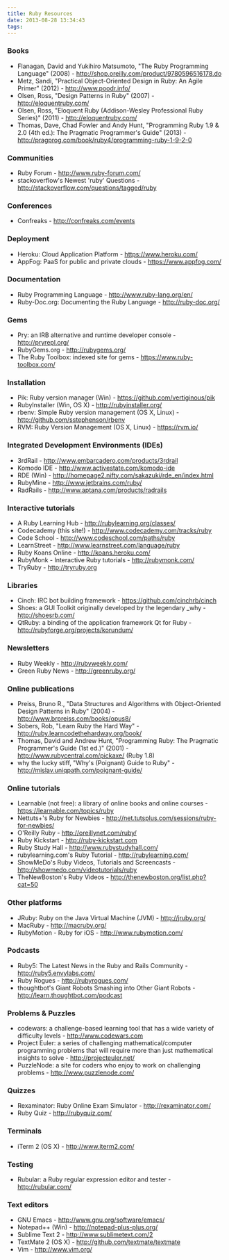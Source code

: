 ```yaml
---
title: Ruby Resources
date: 2013-08-28 13:34:43
tags:
---
```

### Books

- Flanagan, David and Yukihiro Matsumoto, "The Ruby Programming Language" (2008) - http://shop.oreilly.com/product/9780596516178.do
- Metz, Sandi, "Practical Object-Oriented Design in Ruby: An Agile Primer" (2012) - http://www.poodr.info/
- Olsen, Ross, "Design Patterns in Ruby" (2007) - http://eloquentruby.com/
- Olsen, Ross, "Eloquent Ruby (Addison-Wesley Professional Ruby Series)" (2011) - http://eloquentruby.com/
- Thomas, Dave, Chad Fowler and Andy Hunt, "Programming Ruby 1.9 & 2.0 (4th ed.): The Pragmatic Programmer's Guide" (2013) - http://pragprog.com/book/ruby4/programming-ruby-1-9-2-0

### Communities

- Ruby Forum - http://www.ruby-forum.com/
- stackoverflow's Newest 'ruby' Questions - http://stackoverflow.com/questions/tagged/ruby

### Conferences

- Confreaks - http://confreaks.com/events

### Deployment

- Heroku: Cloud Application Platform - https://www.heroku.com/
- AppFog: PaaS for public and private clouds - https://www.appfog.com/

### Documentation

- Ruby Programming Language - http://www.ruby-lang.org/en/
- Ruby-Doc.org: Documenting the Ruby Language - http://ruby-doc.org/

### Gems

- Pry: an IRB alternative and runtime developer console - http://pryrepl.org/
- RubyGems.org - http://rubygems.org/
- The Ruby Toolbox: indexed site for gems - https://www.ruby-toolbox.com/

### Installation

- Pik: Ruby version manager (Win) - https://github.com/vertiginous/pik
- RubyInstaller (Win, OS X) - http://rubyinstaller.org/
- rbenv: Simple Ruby version management (OS X, Linux) - http://github.com/sstephenson/rbenv
- RVM: Ruby Version Management (OS X, Linux) - https://rvm.io/

### Integrated Development Environments (IDEs)

- 3rdRail - http://www.embarcadero.com/products/3rdrail
- Komodo IDE - http://www.activestate.com/komodo-ide
- RDE (Win) - http://homepage2.nifty.com/sakazuki/rde_en/index.html
- RubyMine - http://www.jetbrains.com/ruby/
- RadRails - http://www.aptana.com/products/radrails

### Interactive tutorials

- A Ruby Learning Hub - http://rubylearning.org/classes/
- Codecademy (this site!) - http://www.codecademy.com/tracks/ruby
- Code School - http://www.codeschool.com/paths/ruby
- LearnStreet - http://www.learnstreet.com/language/ruby
- Ruby Koans Online - http://koans.heroku.com/
- RubyMonk - Interactive Ruby tutorials - http://rubymonk.com/
- TryRuby - http://tryruby.org

### Libraries

- Cinch: IRC bot building framework - https://github.com/cinchrb/cinch
- Shoes: a GUI Toolkit originally developed by the legendary _why - http://shoesrb.com/
- QtRuby: a binding of the application framework Qt for Ruby - http://rubyforge.org/projects/korundum/

### Newsletters

- Ruby Weekly - http://rubyweekly.com/
- Green Ruby News - http://greenruby.org/

### Online publications

- Preiss, Bruno R., "Data Structures and Algorithms with Object-Oriented Design Patterns in Ruby" (2004) - http://www.brpreiss.com/books/opus8/
- Sobers, Rob, "Learn Ruby the Hard Way" - http://ruby.learncodethehardway.org/book/
- Thomas, David and Andrew Hunt, "Programming Ruby: The Pragmatic Programmer's Guide (1st ed.)" (2001) - http://www.rubycentral.com/pickaxe/ (Ruby 1.8)
- why the lucky stiff, "Why's (Poignant) Guide to Ruby" - http://mislav.uniqpath.com/poignant-guide/

### Online tutorials

- Learnable (not free): a library of online books and online courses - https://learnable.com/topics/ruby
- Nettuts+'s Ruby for Newbies - http://net.tutsplus.com/sessions/ruby-for-newbies/
- O'Reilly Ruby - http://oreillynet.com/ruby/
- Ruby Kickstart - http://ruby-kickstart.com
- Ruby Study Hall - http://www.rubystudyhall.com/
- rubylearning.com's Ruby Tutorial - http://rubylearning.com/
- ShowMeDo's Ruby Videos, Tutorials and Screencasts - http://showmedo.com/videotutorials/ruby
- TheNewBoston's Ruby Videos - http://thenewboston.org/list.php?cat=50

### Other platforms

- JRuby: Ruby on the Java Virtual Machine (JVM) - http://jruby.org/
- MacRuby - http://macruby.org/
- RubyMotion - Ruby for iOS - http://www.rubymotion.com/

### Podcasts

- Ruby5: The Latest News in the Ruby and Rails Community - http://ruby5.envylabs.com/
- Ruby Rogues - http://rubyrogues.com/
- thoughtbot's Giant Robots Smashing into Other Giant Robots - http://learn.thoughtbot.com/podcast

### Problems & Puzzles

- codewars: a challenge-based learning tool that has a wide variety of difficulty levels - http://www.codewars.com
- Project Euler: a series of challenging mathematical/computer programming problems that will require more than just mathematical insights to solve - http://projecteuler.net/
- PuzzleNode: a site for coders who enjoy to work on challenging problems - http://www.puzzlenode.com/

### Quizzes

- Rexaminator: Ruby Online Exam Simulator - http://rexaminator.com/
- Ruby Quiz - http://rubyquiz.com/

### Terminals

- iTerm 2 (OS X) - http://www.iterm2.com/

### Testing

- Rubular: a Ruby regular expression editor and tester - http://rubular.com/

### Text editors

- GNU Emacs - http://www.gnu.org/software/emacs/
- Notepad++ (Win) - http://notepad-plus-plus.org/
- Sublime Text 2 - http://www.sublimetext.com/2
- TextMate 2 (OS X) - http://github.com/textmate/textmate
- Vim - http://www.vim.org/
